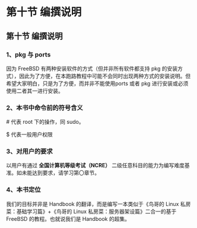 # 第十节 编撰说明

## 第十节 编撰说明

### 1、pkg 与 ports

因为 FreeBSD 有两种安装软件的方式（但并非所有软件都支持 pkg 的安装方式），因此为了方便，在本跑路教程中可能不会同时出现两种方式的安装说明。但希望大家明白，只是为了方便，而并非不能使用ports 或者 pkg 进行安装或必须使用二者其一进行安装。

### 2、本书中命令前的符号含义

\# 代表 root 下的操作，同 sudo。

$ 代表一般用户权限

### 3、对用户的要求

以用户有通过 **全国计算机等级考试（NCRE）** 二级任意科目的能力为编写难度基准。如未能达到要求，请学习第〇章节。

### 4、本书定位

我们的目标并非是 Handbook 的翻译，而是编写一本类似于《鸟哥的 Linux 私房菜：基础学习篇》+《鸟哥的 Linux 私房菜：服务器架设篇》二合一的基于 FreeBSD 的教程。也就说我们是 Handbook 的超集。
